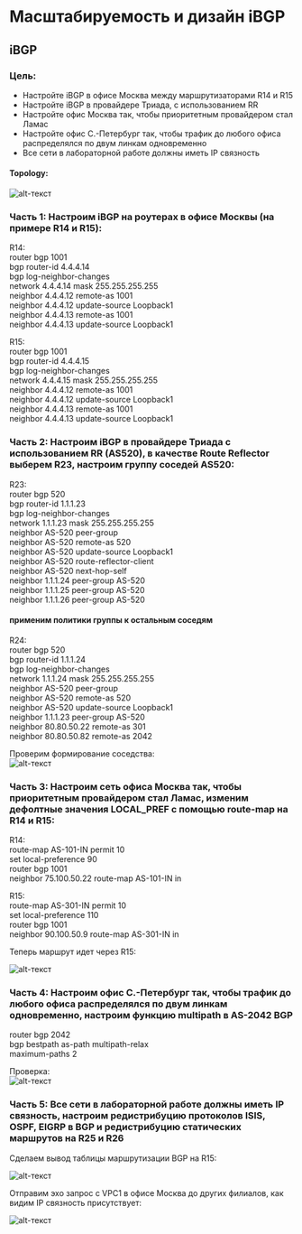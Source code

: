 # Масштабируемость и дизайн iBGP  
## iBGP  

### Цель:  

- Настройте iBGP в офисе Москва между маршрутизаторами R14 и R15  
- Настройте iBGP в провайдере Триада, с использованием RR  
- Настройте офис Москва так, чтобы приоритетным провайдером стал Ламас  
- Настройте офис С.-Петербург так, чтобы трафик до любого офиса распределялся по двум линкам одновременно  
- Все сети в лабораторной работе должны иметь IP связность
#### Topology:  
![alt-текст](https://github.com/stanlaz/otus_network_engineer/blob/main/Лабораторные%20работы/IBGP/iBGP-Topology.png)  

### Часть 1: Настроим iBGP на роутерах в офисе Москвы (на примере R14 и R15):  
R14:    
router bgp 1001  
 bgp router-id 4.4.4.14  
 bgp log-neighbor-changes  
 network 4.4.4.14 mask 255.255.255.255  
 neighbor 4.4.4.12 remote-as 1001  
 neighbor 4.4.4.12 update-source Loopback1  
 neighbor 4.4.4.13 remote-as 1001  
 neighbor 4.4.4.13 update-source Loopback1  
 

R15:  
router bgp 1001  
 bgp router-id 4.4.4.15  
 bgp log-neighbor-changes  
 network 4.4.4.15 mask 255.255.255.255  
 neighbor 4.4.4.12 remote-as 1001  
 neighbor 4.4.4.12 update-source Loopback1  
 neighbor 4.4.4.13 remote-as 1001  
 neighbor 4.4.4.13 update-source Loopback1  
  

### Часть 2: Настроим iBGP в провайдере Триада с использованием RR (AS520), в качестве Route Reflector выберем R23, настроим группу соседей AS520:   

R23:  
router bgp 520  
 bgp router-id 1.1.1.23  
 bgp log-neighbor-changes  
 network 1.1.1.23 mask 255.255.255.255  
 neighbor AS-520 peer-group  
 neighbor AS-520 remote-as 520  
 neighbor AS-520 update-source Loopback1  
 neighbor AS-520 route-reflector-client  
 neighbor AS-520 next-hop-self  
 neighbor 1.1.1.24 peer-group AS-520  
 neighbor 1.1.1.25 peer-group AS-520  
 neighbor 1.1.1.26 peer-group AS-520  

#### применим политики группы к остальным соседям  
R24:  
router bgp 520  
 bgp router-id 1.1.1.24  
 bgp log-neighbor-changes  
 network 1.1.1.24 mask 255.255.255.255  
 neighbor AS-520 peer-group  
 neighbor AS-520 remote-as 520  
 neighbor AS-520 update-source Loopback1  
 neighbor 1.1.1.23 peer-group AS-520  
 neighbor 80.80.50.22 remote-as 301  
 neighbor 80.80.50.82 remote-as 2042  
 
 Проверим формирование соседства:  
 ![alt-текст](https://github.com/stanlaz/otus_network_engineer/blob/main/Лабораторные%20работы/IBGP/TRIADA-iBGB-NEIG.png)  

### Часть 3: Настроим сеть офиса Москва так, чтобы приоритетным провайдером стал Ламас, изменим дефолтные значения LOCAL_PREF с помощью route-map на R14 и R15:  

R14:  
route-map AS-101-IN permit 10  
 set local-preference 90  
router bgp 1001  
neighbor 75.100.50.22 route-map AS-101-IN in  

R15:  
route-map AS-301-IN permit 10  
 set local-preference 110  
router bgp 1001  
neighbor 90.100.50.9 route-map AS-301-IN in  

Теперь маршрут идет через R15:  

![alt-текст](https://github.com/stanlaz/otus_network_engineer/blob/main/Лабораторные%20работы/IBGP/TRACE-TO-CHOCK.png)  

### Часть 4: Настроим офис С.-Петербург так, чтобы трафик до любого офиса распределялся по двум линкам одновременно, настроим функцию multipath в AS-2042 BGP  

router bgp 2042  
 bgp bestpath as-path multipath-relax  
 maximum-paths 2  

 Проверка:  
 ![alt-текст](https://github.com/stanlaz/otus_network_engineer/blob/main/Лабораторные%20работы/IBGP/MULTIPATH.png)  

### Часть 5: Все сети в лабораторной работе должны иметь IP связность, настроим редистрибуцию протоколов ISIS, OSPF, EIGRP в BGP и редистрибуцию статических маршрутов на R25 и R26  

Сделаем вывод таблицы маршрутизации BGP на R15:  

![alt-текст](https://github.com/stanlaz/otus_network_engineer/blob/main/Лабораторные%20работы/IBGP/BGP-ROUTES.png)  

Отправим эхо запрос с VPC1 в офисе Москва до других филиалов, как видим IP связность присутствует:  

![alt-текст](https://github.com/stanlaz/otus_network_engineer/blob/main/Лабораторные%20работы/IBGP/ECHO-VPC1.png)  